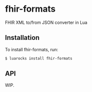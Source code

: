 # fhir-formats
FHIR XML to/from JSON converter in Lua

## Installation
To install fhir-formats, run:
```sh
$ luarocks install fhir-formats
```

## API

WIP.
